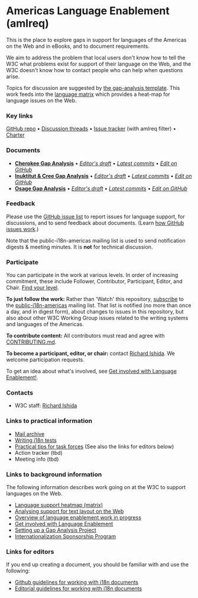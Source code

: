 # Americas Language Enablement (amlreq)

This is the place to explore gaps in support for languages of the Americas on the Web and in eBooks, and to document requirements.

We aim to address the problem that local users don't know how to tell the W3C what problems exist for support of their language on the Web, and the W3C doesn't know how to contact people who can help when questions arise.

Topics for discussion are suggested by [the gap-analysis template](https://www.w3.org/International/i18n-activity/templates/gap-analysis/gap-analysis_template.html). This work feeds into the [language matrix](https://www.w3.org/International/typography/gap-analysis/language-matrix.html) which provides a heat-map for language issues on the Web.


### Key links
[GitHub repo](https://github.com/w3c/amlreq) • [Discussion threads](https://github.com/w3c/amlreq/issues) • [Issue tracker](https://www.w3.org/International/i18n-activity/textlayout/?filter=amlreq) (with amlreq filter) • [Charter](https://www.w3.org/International/amlreq/charter/)


### Documents
- [**Cherokee Gap Analysis**](https://www.w3.org/TR/cher-gap) • [*Editor's draft*](https://www.w3.org/International/amlreq/gap-analysis/chr-gap) • [*Latest commits*](https://github.com/w3c/amlreq/commits/gh-pages/gap-analysis/cher-gap.html) • [*Edit on GitHub*](https://github.com/w3c/amlreq/labels/doc%3Acher)
- [**Inuktitut & Cree Gap Analysis**](https://www.w3.org/TR/cans-iu-cr-gap) • [*Editor's draft*](https://www.w3.org/International/amlreq/gap-analysis/iu-cr-gap) • [*Latest commits*](https://github.com/w3c/amlreq/commits/gh-pages/gap-analysis/iu-cr-gap.html) • [*Edit on GitHub*](https://github.com/w3c/amlreq/labels/doc%3Acans)
- [**Osage Gap Analysis**](https://www.w3.org/TR/osge-osa-gap) • [*Editor's draft*](https://www.w3.org/International/amlreq/gap-analysis/osge-osa-gap) • [*Latest commits*](https://github.com/w3c/amlreq/commits/gh-pages/gap-analysis/osge-osa-gap.html) • [*Edit on GitHub*](https://github.com/w3c/amlreq/labels/doc%3Aosge)


### Feedback
Please use the [GitHub issue list](https://github.com/w3c/amlreq/issues) to report issues for language support, for discussions, and to send feedback about documents. (Learn [how GitHub issues work](https://www.w3.org/International/i18n-activity/guidelines/issues.html).)

Note that the public-i18n-americas mailing list is used to send notification digests & meeting minutes. It is **not** for technical discussion.


### Participate
You can participate in the work at various levels. In order of increasing commitment, these include Follower, Contributor, Participant, Editor, and Chair. [Find your level](https://www.w3.org/International/i18n-drafts/pages/task_force_roles).

**To just follow the work:** Rather than 'Watch' this repository, [subscribe](mailto:public-i18n-africa-request@w3.org?subject=subscribe) to the [public-i18n-americas](https://lists.w3.org/Archives/Public/public-i18n-americas/) mailing list. That list is notified (no more than once a day, and in digest form), about changes to issues in this repository, but also about other W3C Working Group issues related to the writing systems and languages of the Americas.

**To contribute content:** All contributors must read and agree with [CONTRIBUTING.md](CONTRIBUTING.md).

**To become a participant, editor, or chair:** contact [Richard Ishida](mailto:ishida@w3.org). We welcome participation requests.

To get an idea about what's involved, see [Get involved with Language Enablement!](https://www.w3.org/International/i18n-drafts/pages/languagedev_participation). 


### Contacts

- W3C staff: [Richard Ishida](mailto:ishida@w3.org)


### Links to practical information
- [Mail archive](https://lists.w3.org/Archives/Public/public-i18n-americas/)
- [Writing i18n tests](https://github.com/w3c/i18n-activity/wiki/Writing-i18n-tests)
- [Practical tips for task forces](https://www.w3.org/International/i18n-activity/guidelines/process.html) (See also the links for editors below)
- Action tracker (tbd)
- Meeting info (tbd)


### Links to background information
The following information describes work going on at the W3C to support languages on the Web.
- [Language support heatmap (matrix)](https://www.w3.org/International/typography/gap-analysis/language-matrix.html)
- [Analysing support for text layout on the Web](https://www.w3.org/International/i18n-drafts/nav/languagedev)
- [Overview of language enablement work in progress](https://www.w3.org/International/i18n-drafts/nav/languagedev)
- [Get involved with Language Enablement](https://www.w3.org/International/i18n-drafts/pages/languagedev_participation)
- [Setting up a Gap Analysis Project](https://github.com/w3c/typography/wiki/Setting-up-a-Gap-Analysis-Project)
- [Internationalization Sponsorship Program](https://www.w3.org/International/sponsorship/)


### Links for editors
If you end up creating a document, you should be familiar with and use the following:

- [Github guidelines for working with i18n documents](https://www.w3.org/International/i18n-activity/guidelines/github)
- [Editorial guidelines for working with i18n documents](https://www.w3.org/International/i18n-activity/guidelines/editing)
